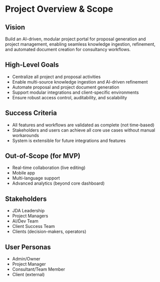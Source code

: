 # Project Overview & Scope

## Vision
Build an AI-driven, modular project portal for proposal generation and project management, enabling seamless knowledge ingestion, refinement, and automated document creation for consultancy workflows.

## High-Level Goals
- Centralize all project and proposal activities
- Enable multi-source knowledge ingestion and AI-driven refinement
- Automate proposal and project document generation
- Support modular integrations and client-specific environments
- Ensure robust access control, auditability, and scalability

## Success Criteria
- All features and workflows are validated as complete (not time-based)
- Stakeholders and users can achieve all core use cases without manual workarounds
- System is extensible for future integrations and features

## Out-of-Scope (for MVP)
- Real-time collaboration (live editing)
- Mobile app
- Multi-language support
- Advanced analytics (beyond core dashboard)

## Stakeholders
- JDA Leadership
- Project Managers
- AI/Dev Team
- Client Success Team
- Clients (decision-makers, operators)

## User Personas
- Admin/Owner
- Project Manager
- Consultant/Team Member
- Client (external) 